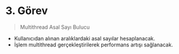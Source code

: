 # 3. Görev

>Multithread Asal Sayı Bulucu

* Kullanıcıdan alınan aralıklardaki asal sayılar hesaplanacak.
* İşlem multithread gerçekleştirilerek performans artışı sağlanacak.

